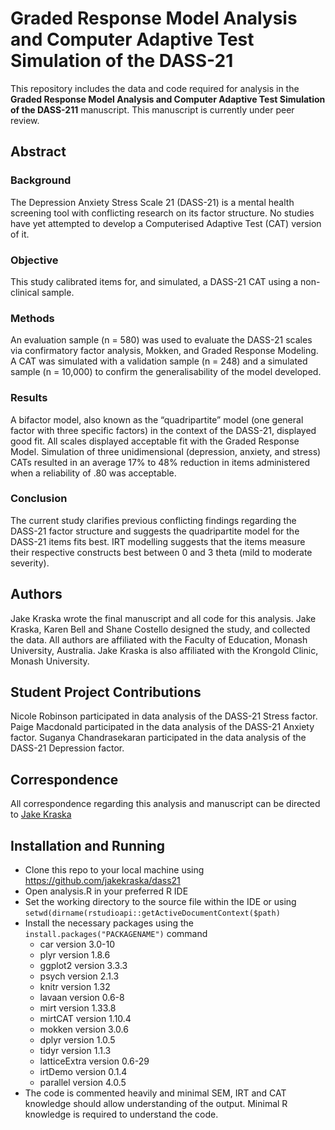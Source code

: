 # Graded Response Model Analysis and Computer Adaptive Test Simulation of the DASS-21

This repository includes the data and code required for analysis in the **Graded Response Model Analysis and Computer Adaptive Test Simulation of the DASS-211** manuscript. This manuscript is currently under peer review.

## Abstract

### Background

The Depression Anxiety Stress Scale 21 (DASS-21) is a mental health screening tool with conflicting research on its factor structure. No studies have yet attempted to develop a Computerised Adaptive Test (CAT) version of it. 

### Objective

This study calibrated items for, and simulated, a DASS-21 CAT using a non-clinical sample. 

### Methods

An evaluation sample (n = 580) was used to evaluate the DASS-21 scales via confirmatory factor analysis, Mokken, and Graded Response Modeling. A CAT was simulated with a validation sample (n = 248) and a simulated sample (n = 10,000) to confirm the generalisability of the model developed. 

### Results

A bifactor model, also known as the “quadripartite” model (one general factor with three specific factors) in the context of the DASS-21, displayed good fit. All scales displayed acceptable fit with the Graded Response Model. Simulation of three unidimensional (depression, anxiety, and stress) CATs resulted in an average 17% to 48% reduction in items administered when a reliability of .80 was acceptable. 

### Conclusion

The current study clarifies previous conflicting findings regarding the DASS-21 factor structure and suggests the quadripartite model for the DASS-21 items fits best. IRT modelling suggests that the items measure their respective constructs best between 0 and 3 theta (mild to moderate severity).

## Authors

Jake Kraska wrote the final manuscript and all code for this analysis. Jake Kraska, Karen Bell and Shane Costello designed the study, and collected the data. All authors are affiliated with the Faculty of Education, Monash University, Australia. Jake Kraska is also affiliated with the Krongold Clinic, Monash University.

## Student Project Contributions

Nicole Robinson participated in data analysis of the DASS-21 Stress factor. Paige Macdonald participated in the data analysis of the DASS-21 Anxiety factor. Suganya Chandrasekaran participated in the data analysis of the DASS-21 Depression factor.

## Correspondence

All correspondence regarding this analysis and manuscript can be directed to [Jake Kraska](mailto:jake.kraska@gmail.com)

## Installation and Running

* Clone this repo to your local machine using https://github.com/jakekraska/dass21
* Open analysis.R in your preferred R IDE
* Set the working directory to the source file within the IDE or using `setwd(dirname(rstudioapi::getActiveDocumentContext($path)`
* Install the necessary packages using the `install.packages("PACKAGENAME")` command
    * car version 3.0-10
    * plyr version 1.8.6
    * ggplot2 version 3.3.3
    * psych version 2.1.3
    * knitr version 1.32
    * lavaan version 0.6-8
    * mirt version 1.33.8
    * mirtCAT version 1.10.4
    * mokken version 3.0.6
    * dplyr version 1.0.5
    * tidyr version 1.1.3
    * latticeExtra version 0.6-29
    * irtDemo version 0.1.4
    * parallel version 4.0.5
* The code is commented heavily and minimal SEM, IRT and CAT knowledge should allow understanding of the output. Minimal R knowledge is required to understand the code.